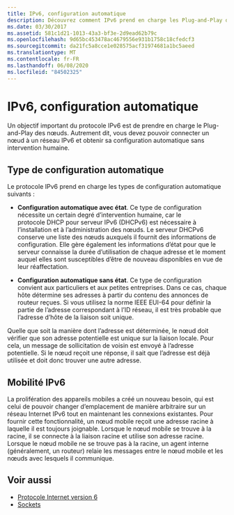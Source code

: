 ```yaml
---
title: IPv6, configuration automatique
description: Découvrez comment IPv6 prend en charge les Plug-and-Play de nœuds, où un nœud rejoint un réseau IPv6 et est configuré sans intervention humaine.
ms.date: 03/30/2017
ms.assetid: 581c1d21-1013-43a3-bf3e-2d9ead62b79c
ms.openlocfilehash: 9d65bc453478ac4679556e931b1758c18cfedcf3
ms.sourcegitcommit: da21fc5a8cce1e028575acf31974681a1bc5aeed
ms.translationtype: MT
ms.contentlocale: fr-FR
ms.lasthandoff: 06/08/2020
ms.locfileid: "84502325"
---
```

# <a name="ipv6-auto-configuration"></a>IPv6, configuration automatique
Un objectif important du protocole IPv6 est de prendre en charge le Plug-and-Play des nœuds. Autrement dit, vous devez pouvoir connecter un nœud à un réseau IPv6 et obtenir sa configuration automatique sans intervention humaine.  
  
## <a name="type-of-auto-configuration"></a>Type de configuration automatique  
 Le protocole IPv6 prend en charge les types de configuration automatique suivants :  
  
- **Configuration automatique avec état**. Ce type de configuration nécessite un certain degré d’intervention humaine, car le protocole DHCP pour serveur IPv6 (DHCPv6) est nécessaire à l’installation et à l’administration des nœuds. Le serveur DHCPv6 conserve une liste des nœuds auxquels il fournit des informations de configuration. Elle gère également les informations d’état pour que le serveur connaisse la durée d’utilisation de chaque adresse et le moment auquel elles sont susceptibles d’être de nouveau disponibles en vue de leur réaffectation.  
  
- **Configuration automatique sans état**. Ce type de configuration convient aux particuliers et aux petites entreprises. Dans ce cas, chaque hôte détermine ses adresses à partir du contenu des annonces de routeur reçues. Si vous utilisez la norme IEEE EUI-64 pour définir la partie de l’adresse correspondant à l’ID réseau, il est très probable que l’adresse d’hôte de la liaison soit unique.  
  
 Quelle que soit la manière dont l’adresse est déterminée, le nœud doit vérifier que son adresse potentielle est unique sur la liaison locale. Pour cela, un message de sollicitation de voisin est envoyé à l’adresse potentielle. Si le nœud reçoit une réponse, il sait que l’adresse est déjà utilisée et doit donc trouver une autre adresse.  
  
## <a name="ipv6-mobility"></a>Mobilité IPv6  
 La prolifération des appareils mobiles a créé un nouveau besoin, qui est celui de pouvoir changer d’emplacement de manière arbitraire sur un réseau Internet IPv6 tout en maintenant les connexions existantes. Pour fournir cette fonctionnalité, un nœud mobile reçoit une adresse racine à laquelle il est toujours joignable. Lorsque le nœud mobile se trouve à la racine, il se connecte à la liaison racine et utilise son adresse racine. Lorsque le nœud mobile ne se trouve pas à la racine, un agent interne (généralement, un routeur) relaie les messages entre le nœud mobile et les nœuds avec lesquels il communique.  
  
## <a name="see-also"></a>Voir aussi

- [Protocole Internet version 6](internet-protocol-version-6.md)
- [Sockets](sockets.md)
